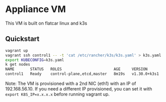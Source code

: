 # Appliance VM

This VM is built on flatcar linux and k3s

## Quickstart

```bash
vagrant up
vagrant ssh control1 -- -t 'cat /etc/rancher/k3s/k3s.yaml' > k3s.yaml
export KUBECONFIG=k3s.yaml
k get nodes
NAME       STATUS   ROLES                       AGE     VERSION
control1   Ready    control-plane,etcd,master   8m19s   v1.30.0+k3s1
```

Note: The VM is provisioned with a 2nd NIC (eth1) with an IP of 192.168.56.10. If you need a different
IP provisioned, you can set it with `export K8S_IP=x.x.x.x` before running vagrant up.

